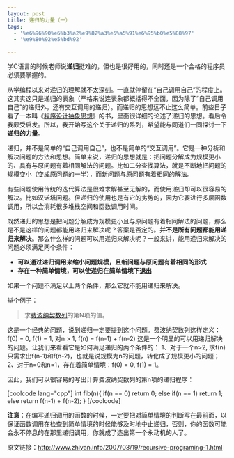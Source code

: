 ```yaml
---
layout: post
title: 递归的力量（一）
tags:
  - '%e6%96%90%e6%b3%a2%e9%82%a3%e5%a5%91%e6%95%b0%e5%88%97'
  - '%e9%80%92%e5%bd%92'

---
```


学C语言的时候老师说<strong>递归</strong>挺难的，但也是很好用的，同时还是一个合格的程序员必须要掌握的。

从学编程以来对递归的理解就不太深刻。一直就停留在“自己调用自己”的程度上。这其实这只是递归的表象（严格来说连表象都概括得不全面，因为除了“自己调用自己”的递归外，还有交互调用的递归）。而递归的思想远不止这么简单。前些日子看了一本叫《<a href="http://book.douban.com/subject/1391000/">程序设计抽象思想</a>》的书，里面很详细的论述了递归的思想。看后令我颇受启发。所以，我开始写这个关于递归的系列，希望能与同道们一同探讨一下<strong>递归的力量</strong>。

递归，并不是简单的“自己调用自己”，也不是简单的“交互调用”。它是一种分析和解决问题的方法和思想。简单来说，递归的思想就是：把问题分解成为规模更小的、具有与原问题有着相同解法的问题。比如二分查找算法，就是不断地把问题的规模变小（变成原问题的一半），而新问题与原问题有着相同的解法。

有些问题使用传统的迭代算法是很难求解甚至无解的，而使用递归却可以很容易的解决。比如汉诺塔问题。但递归的使用也是有它的劣势的，因为它要进行多层函数调用，所以会消耗很多堆栈空间和函数调用时间。

既然递归的思想是把问题分解成为规模更小且与原问题有着相同解法的问题，那么是不是这样的问题都能用递归来解决呢？答案是否定的。<strong>并不是所有问题都能用递归来解决</strong>。那么什么样的问题可以用递归来解决呢？一般来讲，能用递归来解决的问题必须满足两个条件：
<ul>
	<li><strong>可以通过递归调用来缩小问题规模，且新问题与原问题有着相同的形式</strong></li>
	<li><strong>存在一种简单情境，可以使递归在简单情境下退出</strong></li>
</ul>
如果一个问题不满足以上两个条件，那么它就不能用递归来解决。

举个例子：
<blockquote>求<a href="http://zh.wikipedia.org/zh/%E6%96%90%E6%B3%A2%E9%82%A3%E5%A5%91%E6%95%B0%E5%88%97">费波纳契数列</a>的第N项的值。</blockquote>
这是一个经典的问题，说到递归一定要提到这个问题。费波纳契数列这样定义：
f(0) = 0, f(1) = 1, 对n &gt; 1, f(n) = f(n-1) + f(n-2)
这是一个明显的可以用递归解决的问题。让我们来看看它是如何满足递归的两个条件的：
1、对于一个n&gt;2, 求f(n)只需求出f(n-1)和f(n-2)，也就是说规模为n的问题，转化成了规模更小的问题；
2、对于n=0和n=1，存在着简单情境：f(0) = 0, f(1) = 1。

因此，我们可以很容易的写出计算费波纳契数列的第n项的递归程序：

[coolcode lang="cpp"]
int fib(n){
    if(n == 0)
        return 0;
    else if(n == 1)
        return 1;
    else
        return f(n-1) + f(n-2);
}
[/coolcode]

<strong>注意</strong>：在编写递归调用的函数的时候，一定要把对简单情境的判断写在最前面，以保证函数调用在检查到简单情境的时候能够及时地中止递归，否则，你的函数可能会永不停息的在那里递归调用，你就成了造出第一个永动机的人了。

原文链接：<a href="http://www.zhiyan.info/2007/03/19/recursive-programing-1.html">http://www.zhiyan.info/2007/03/19/recursive-programing-1.html</a>
